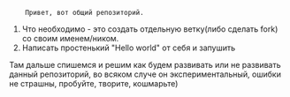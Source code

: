         Привет, вот общий репозиторий.

1. Что необходимо - это создать отдельную ветку(либо сделать fork) со своим именем/ником.
2. Написать простенький "Hello world" от себя и запушить

Там дальше спишемся и решим как будем развивать
или не развивать данный репозиторий, во всяком
случе он экспериментальный, ошибки не страшны, пробуйте, творите, кошмарьте)